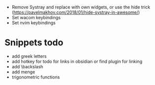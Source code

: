 + Remove Systray and replace with own widgets, or use the hide trick (https://pavelmakhov.com/2018/01/hide-systray-in-awesome/)
+ Set wacom keybindings
+ Set nvim keybindings

#  Snippets todo
+ add greek letters
+ add hotkey for todo for links in obsidian or find plugin for linking
+ add \backslash
+ add menge
+ trigonometric functions
